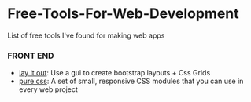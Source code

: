 # Free-Tools-For-Web-Development
List of free tools I've found for making web apps

### FRONT END 
- [lay it out](https://www.layoutit.com): Use a gui to create bootstrap layouts + Css Grids
- [pure css](https://purecss.io/start/): A set of small, responsive CSS modules that you can use in every web project
